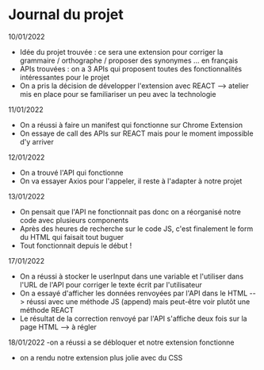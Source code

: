# Journal du projet
10/01/2022
 - Idée du projet trouvée : ce sera une extension pour corriger la grammaire / orthographe / proposer des synonymes ... en français
 - APIs trouvées : on a 3 APIs qui proposent toutes des fonctionnalités intéressantes pour le projet 
 - On a pris la décision de développer l'extension avec REACT --> atelier mis en place pour se familiariser un peu avec la technologie 

11/01/2022
 - On a réussi à faire un manifest qui fonctionne sur Chrome Extension 
 - On essaye de call des APIs sur REACT mais pour le moment impossible d'y arriver

12/01/2022
 - On a trouvé l'API qui fonctionne
 - On va essayer Axios pour l'appeler, il reste à l'adapter à notre projet 

13/01/2022
 - On pensait que l'API ne fonctionnait pas donc on a réorganisé notre code avec plusieurs components 
 - Après des heures de recherche sur le code JS, c'est finalement le form du HTML qui faisait tout buguer 
 - Tout fonctionnait depuis le début ! 

17/01/2022
 - On a réussi à stocker le userInput dans une variable et l'utiliser dans l'URL de l'API pour corriger le texte écrit par l'utilisateur
 - On a essayé d'afficher les données renvoyées par l'API dans le HTML --> réussi avec une méthode JS (append) mais peut-être voir plutôt une méthode REACT
 - Le résultat de la correction renvoyé par l'API s'affiche deux fois sur la page HTML --> à régler 
 
 18/01/2022
 -on a réussi a se débloquer et notre extension fonctionne
 - on a rendu notre extension plus jolie avec du CSS
